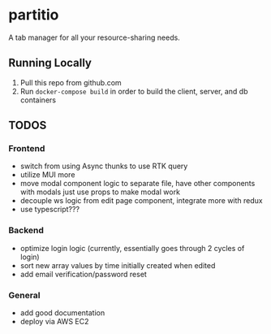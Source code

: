# partitio
A tab manager for all your resource-sharing needs.

## Running Locally
1. Pull this repo from github.com
2. Run `docker-compose build` in order to build the client, server, and db containers



## TODOS
### Frontend
- switch from using Async thunks to use RTK query
- utilize MUI more
- move modal component logic to separate file, have other components with modals just use props to make modal work
- decouple ws logic from edit page component, integrate more with redux
- use typescript??? 
### Backend
- optimize login logic (currently, essentially goes through 2 cycles of login)
- sort new array values by time initially created when edited
- add email verification/password reset
### General
- add good documentation
- deploy via AWS EC2
